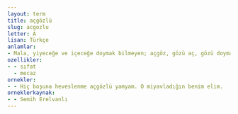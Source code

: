 ```yaml
---
layout: term
title: açgözlü
slug: acgozlu
letter: A
lisan: Türkçe
anlamlar:
- Mala, yiyeceğe ve içeceğe doymak bilmeyen; açgöz, gözü aç, gözü doymaz, haris, tamahkâr, tokgözlü karşıtı
ozellikler:
- - sıfat
  - mecaz
ornekler:
- - Hiç boşuna heveslenme açgözlü yamyam. O miyavladığın benim elim.
orneklerkaynak:
- - Semih Erelvanlı
---
```

